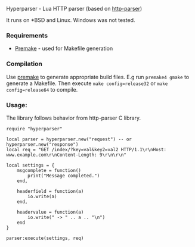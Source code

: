 Hyperparser - Lua HTTP parser (based on [http-parser](http://github.com/ry/http-parser))

It runs on *BSD and Linux. Windows was not tested.

### Requirements

- [Premake](http://industriousone.com/premake) - used for Makefile generation

### Compilation

Use [premake](http://industriousone.com/premake) to generate appropriate build files. E.g run `premake4 gmake` to generate a Makefile. Then execute `make config=release32` or `make config=release64` to compile.

### Usage:

The library follows behavior from http-parser C library.

	require "hyperparser"
	
	local parser = hyperparser.new("request") -- or hyperparser.new("response")
	local req = "GET /index/?key=val&key2=val2 HTTP/1.1\r\nHost: www.example.com\r\nContent-Length: 9\r\n\r\n"
	
	local settings = {
        msgcomplete = function()
            print("Message completed.")
        end,
	   
        headerfield = function(a)
            io.write(a)
		end,
		
		headervalue = function(a)
			io.write(" -> " .. a .. "\n")
		end
	}
	
	parser:execute(settings, req)

